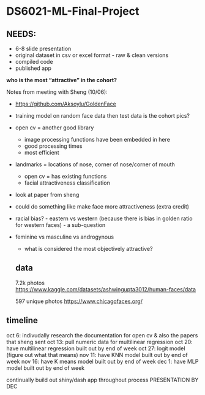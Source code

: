 # DS6021-ML-Final-Project

## NEEDS: 
- 6-8 slide presentation
- original dataset in csv or excel format
      - raw & clean versions
- compiled code
- published app


**who is the most “attractive” in the cohort?**

Notes from meeting with Sheng (10/06): 
- https://github.com/Aksoylu/GoldenFace
- training model on random face data then test data is the cohort pics? 
- open cv = another good library
    - image processing functions have been embedded in here
    - good processing times
    - most efficient 

- landmarks = locations of nose, corner of nose/corner of mouth
    - open cv = has existing functions 
    - facial attractiveness classification

- look at paper from sheng
- could do something like make face more attractiveness (extra credit) 
- racial bias?
      - eastern vs western (because there is bias in golden ratio for western faces)
      - a sub-question
- feminine vs masculine vs androgynous
    - what is considered the most objectively attractive? 

  ## data
  7.2k photos
  https://www.kaggle.com/datasets/ashwingupta3012/human-faces/data


  597 unique photos
  https://www.chicagofaces.org/


## timeline 

oct 6: indivudally research the documentation for open cv & also the papers that sheng sent
oct 13: pull numeric data for multilinear regression 
oct 20: have multilinear regression built out by end of week
oct 27: logit model (figure out what that means)
nov 11: have KNN model built out by end of week
nov 16: have K means model built out by end of week 
dec 1: have MLP model built out by end of week 

continually build out shiny/dash app throughout process 
PRESENTATION BY DEC 





